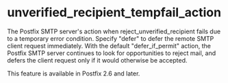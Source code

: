 # unverified_recipient_tempfail_action 

 The Postfix SMTP server's action when reject_unverified_recipient
fails due to a temporary error condition. Specify "defer" to defer
the remote SMTP client request immediately. With the default
"defer_if_permit" action, the Postfix SMTP server continues to look
for opportunities to reject mail, and defers the client request
only if it would otherwise be accepted. 

 This feature is available in Postfix 2.6 and later. 



